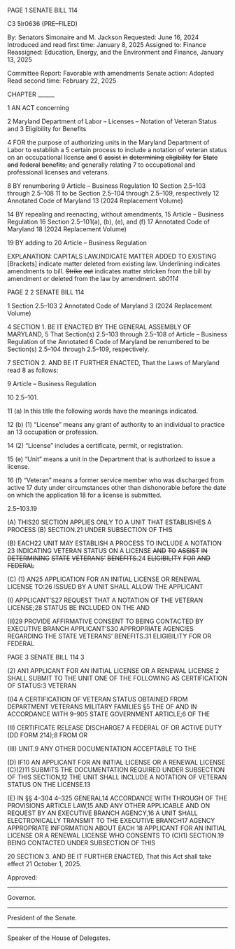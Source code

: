 PAGE 1
SENATE BILL 114

C3 5lr0636
(PRE–FILED)

By: Senators Simonaire and M. Jackson
Requested: June 16, 2024
Introduced and read first time: January 8, 2025
Assigned to: Finance
Reassigned: Education, Energy, and the Environment and Finance, January 13, 2025

Committee Report: Favorable with amendments
Senate action: Adopted
Read second time: February 22, 2025

CHAPTER ______

1 AN ACT concerning

2 Maryland Department of Labor – Licenses – Notation of Veteran Status and
3 Eligibility for Benefits

4 FOR the purpose of authorizing units in the Maryland Department of Labor to establish a
5 certain process to include a notation of veteran status on an occupational license ~~and~~
6 ~~assist~~ ~~in~~ ~~determining~~ ~~eligibility~~ ~~for~~ ~~State~~ ~~and~~ ~~federal~~ ~~benefits;~~ and generally relating
7 to occupational and professional licenses and veterans.

8 BY renumbering
9 Article – Business Regulation
10 Section 2.5–103 through 2.5–108
11 to be Section 2.5–104 through 2.5–109, respectively
12 Annotated Code of Maryland
13 (2024 Replacement Volume)

14 BY repealing and reenacting, without amendments,
15 Article – Business Regulation
16 Section 2.5–101(a), (b), (e), and (f)
17 Annotated Code of Maryland
18 (2024 Replacement Volume)

19 BY adding to
20 Article – Business Regulation

EXPLANATION: CAPITALS LAW.INDICATE MATTER ADDED TO EXISTING
[Brackets] indicate matter deleted from existing law.
Underlining indicates amendments to bill.
~~Strike~~ ~~out~~ indicates matter stricken from the bill by amendment or deleted from the law by
amendment. *sb0114*

PAGE 2
2 SENATE BILL 114

1 Section 2.5–103
2 Annotated Code of Maryland
3 (2024 Replacement Volume)

4 SECTION 1. BE IT ENACTED BY THE GENERAL ASSEMBLY OF MARYLAND,
5 That Section(s) 2.5–103 through 2.5–108 of Article – Business Regulation of the Annotated
6 Code of Maryland be renumbered to be Section(s) 2.5–104 through 2.5–109, respectively.

7 SECTION 2. AND BE IT FURTHER ENACTED, That the Laws of Maryland read
8 as follows:

9 Article – Business Regulation

10 2.5–101.

11 (a) In this title the following words have the meanings indicated.

12 (b) (1) “License” means any grant of authority to an individual to practice an
13 occupation or profession.

14 (2) “License” includes a certificate, permit, or registration.

15 (e) “Unit” means a unit in the Department that is authorized to issue a license.

16 (f) “Veteran” means a former service member who was discharged from active
17 duty under circumstances other than dishonorable before the date on which the application
18 for a license is submitted.

2.5–103.19

(A) THIS20 SECTION APPLIES ONLY TO A UNIT THAT ESTABLISHES A PROCESS
(B) SECTION.21 UNDER SUBSECTION OF THIS

(B) EACH22 UNIT MAY ESTABLISH A PROCESS TO INCLUDE A NOTATION
23 INDICATING VETERAN STATUS ON A LICENSE ~~AND~~ ~~TO~~ ~~ASSIST~~ ~~IN~~ ~~DETERMINING~~
~~STATE~~ ~~VETERANS’~~ ~~BENEFITS.~~24 ~~ELIGIBILITY~~ ~~FOR~~ ~~AND~~ ~~FEDERAL~~

(C) (1) AN25 APPLICATION FOR AN INITIAL LICENSE OR RENEWAL LICENSE
TO:26 ISSUED BY A UNIT SHALL ALLOW THE APPLICANT

(I) APPLICANT’S27 REQUEST THAT A NOTATION OF THE VETERAN
LICENSE;28 STATUS BE INCLUDED ON THE AND

(II)29 PROVIDE AFFIRMATIVE CONSENT TO BEING CONTACTED BY
EXECUTIVE BRANCH APPLICANT’S30 APPROPRIATE AGENCIES REGARDING THE
STATE VETERANS’ BENEFITS.31 ELIGIBILITY FOR OR FEDERAL

PAGE 3
SENATE BILL 114 3

(2) AN1 APPLICANT FOR AN INITIAL LICENSE OR A RENEWAL LICENSE
2 SHALL SUBMIT TO THE UNIT ONE OF THE FOLLOWING AS CERTIFICATION OF
STATUS:3 VETERAN

(I)4 A CERTIFICATION OF VETERAN STATUS OBTAINED FROM
DEPARTMENT VETERANS MILITARY FAMILIES §5 THE OF AND IN ACCORDANCE WITH
9–905 STATE GOVERNMENT ARTICLE;6 OF THE

(II) CERTIFICATE RELEASE DISCHARGE7 A FEDERAL OF OR
ACTIVE DUTY (DD FORM 214);8 FROM OR

(III) UNIT.9 ANY OTHER DOCUMENTATION ACCEPTABLE TO THE

(D) IF10 AN APPLICANT FOR AN INITIAL LICENSE OR A RENEWAL LICENSE
(C)(2)11 SUBMITS THE DOCUMENTATION REQUIRED UNDER SUBSECTION OF THIS
SECTION,12 THE UNIT SHALL INCLUDE A NOTATION OF VETERAN STATUS ON THE
LICENSE.13

(E) IN §§ 4–304 4–325 GENERAL14 ACCORDANCE WITH THROUGH OF THE
PROVISIONS ARTICLE LAW,15 AND ANY OTHER APPLICABLE AND ON REQUEST BY AN
EXECUTIVE BRANCH AGENCY,16 A UNIT SHALL ELECTRONICALLY TRANSMIT TO THE
EXECUTIVE BRANCH17 AGENCY APPROPRIATE INFORMATION ABOUT EACH
18 APPLICANT FOR AN INITIAL LICENSE OR A RENEWAL LICENSE WHO CONSENTS TO
(C)(1) SECTION.19 BEING CONTACTED UNDER SUBSECTION OF THIS

20 SECTION 3. AND BE IT FURTHER ENACTED, That this Act shall take effect
21 October 1, 2025.

Approved:

________________________________________________________________________________
Governor.

________________________________________________________________________________
President of the Senate.

________________________________________________________________________________
Speaker of the House of Delegates.